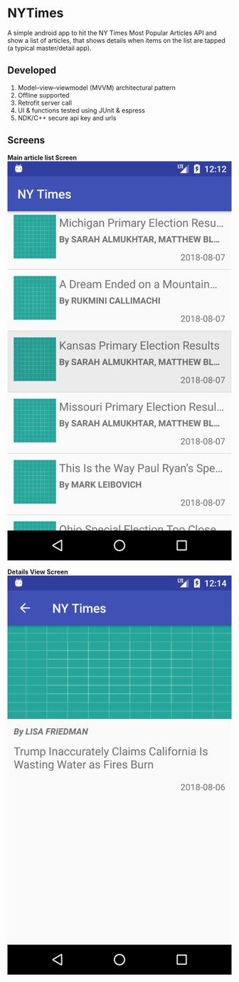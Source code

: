 # NYTimes
A simple android app to hit the NY Times Most Popular Articles API and show a list of articles, that shows details when items on the list are tapped (a typical master/detail app).

## Developed
1. Model–view–viewmodel (MVVM) architectural pattern
2. Offline supported
3. Retrofit server call 
4. UI & functions tested using JUnit & espress
5. NDK/C++ secure api key and urls

## Screens

<b>Main article list Screen</b>
<img src="images/main_article_list.png" alt="Main article list"/>

<b>Details View Screen</b>
<img src="images/article_details_view.png" alt="Details View Screen"/>



